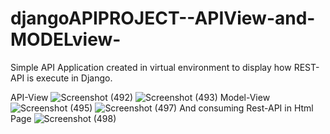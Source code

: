 # djangoAPIPROJECT--APIView-and-MODELview-
Simple API Application created  in virtual environment to display how REST-API is execute in Django.

API-View
![Screenshot (492)](https://user-images.githubusercontent.com/128291096/226623229-6d596a98-ba3d-403e-bf92-4890fd077a6a.png)
![Screenshot (493)](https://user-images.githubusercontent.com/128291096/226623306-1f08fec8-7284-4cd4-ae56-1b0c9213f317.png)
Model-View
![Screenshot (495)](https://user-images.githubusercontent.com/128291096/226623435-a836b998-5f95-4e29-be39-7572f65b3a2a.png)
![Screenshot (497)](https://user-images.githubusercontent.com/128291096/226623485-9c9fcf46-8fa6-4dfa-952a-e44450070236.png)
 And consuming Rest-API in Html Page 
 ![Screenshot (498)](https://user-images.githubusercontent.com/128291096/226624067-b212ca30-de84-4b07-8dc0-bf05ff628826.png)
